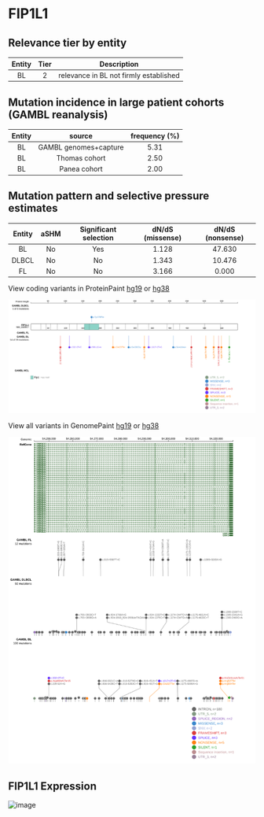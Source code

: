 # FIP1L1

## Relevance tier by entity

|Entity|Tier|Description                           |
|:------:|:----:|--------------------------------------|
|BL    |2   |relevance in BL not firmly established|

## Mutation incidence in large patient cohorts (GAMBL reanalysis)

|Entity|source               |frequency (%)|
|:------:|:---------------------:|:-------------:|
|BL    |GAMBL genomes+capture|5.31         |
|BL    |Thomas cohort        |2.50         |
|BL    |Panea cohort         |2.00         |

## Mutation pattern and selective pressure estimates

|Entity|aSHM|Significant selection|dN/dS (missense)|dN/dS (nonsense)|
|:------:|:----:|:---------------------:|:----------------:|:----------------:|
|BL    |No  |Yes                  |1.128           |47.630          |
|DLBCL |No  |No                   |1.343           |10.476          |
|FL    |No  |No                   |3.166           | 0.000          |



View coding variants in ProteinPaint [hg19](https://morinlab.github.io/LLMPP/GAMBL/FIP1L1_protein.html)  or [hg38](https://morinlab.github.io/LLMPP/GAMBL/FIP1L1_protein_hg38.html)

![image](images/proteinpaint/FIP1L1_NM_030917.svg)

View all variants in GenomePaint [hg19](https://morinlab.github.io/LLMPP/GAMBL/FIP1L1.html)  or [hg38](https://morinlab.github.io/LLMPP/GAMBL/FIP1L1_hg38.html)

![image](images/proteinpaint/FIP1L1.svg)
## FIP1L1 Expression
![image](images/gene_expression/FIP1L1_by_pathology.svg)
